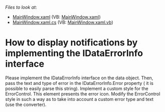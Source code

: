 <!-- default file list -->
*Files to look at*:

* [MainWindow.xaml](./CS/MainWindow.xaml) (VB: [MainWindow.xaml](./VB/MainWindow.xaml))
* [MainWindow.xaml.cs](./CS/MainWindow.xaml.cs) (VB: [MainWindow.xaml.vb](./VB/MainWindow.xaml.vb))
<!-- default file list end -->
# How to display notifications by implementing the IDataErrorInfo interface


<p>Please implement the IDataErrorInfo interface on the data object. Then, pass the text and type of error in the IDataErrorInfo.Error property ( it is possible to easily parse this string). Implement a custom style for the ErrorControl. This element presents the error icon. Modify the ErrorControl style in such a way as to take into account a custom error type and text (use the converter).</p><p><br />
</p>

<br/>


